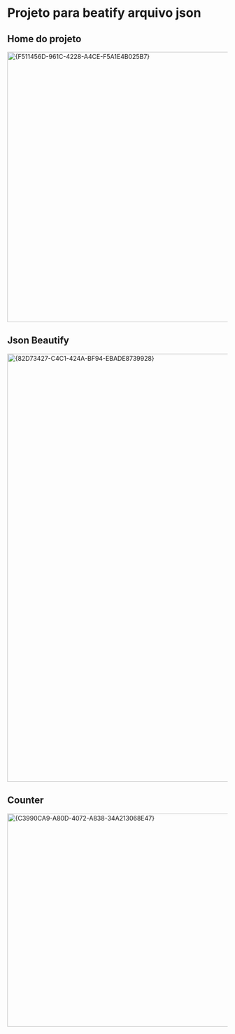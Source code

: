 # Projeto para beatify arquivo json
## Home do projeto
<img width="1909" height="616" alt="{F511456D-961C-4228-A4CE-F5A1E4B025B7}" src="https://github.com/user-attachments/assets/970d5438-648f-47c9-a893-e296091d7ea0" />

## Json Beautify
<img width="1659" height="976" alt="{82D73427-C4C1-424A-BF94-EBADE8739928}" src="https://github.com/user-attachments/assets/f636d5c4-639c-4aaa-95ff-91a9fba2fe11" />

## Counter
<img width="1688" height="486" alt="{C3990CA9-A80D-4072-A838-34A213068E47}" src="https://github.com/user-attachments/assets/299a2d7f-e762-41dd-9e51-466039227ef1" />

